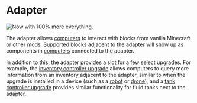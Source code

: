 # Adapter

![Now with 100% more everything.](oredict:oc:adapter)

The adapter allows [computers](../general/computer.md) to interact with blocks from vanilla Minecraft or other mods. Supported blocks adjacent to the adapter will show up as components in [computers](../general/computer.md) connected to the adapter.

In addition to this, the adapter provides a slot for a few select upgrades. For example, the [inventory controller upgrade](../item/inventoryControllerUpgrade.md) allows computers to query more information from an inventory adjacent to the adapter, similar to when the upgrade is installed in a device (such as a [robot](robot.md) or [drone](../item/drone.md)), and a [tank controller upgrade](../item/tankControllerUpgrade.md) provides similar functionality for fluid tanks next to the adapter.
